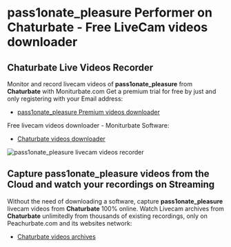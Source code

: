 # pass1onate_pleasure Performer on Chaturbate - Free LiveCam videos downloader

## Chaturbate Live Videos Recorder

Monitor and record livecam videos of **pass1onate_pleasure** from **Chaturbate** with Moniturbate.com
Get a premium trial for free by just and only registering with your Email address:
* [pass1onate_pleasure Premium videos downloader](https://moniturbate.com/request-demo-licence-key.html)

Free livecam videos downloader - Moniturbate Software:
* [Chaturbate videos downloader](https://moniturbate.com/moniturbate-download-software.html)

![pass1onate_pleasure livecam videos recorder](https://peachurnet.com/templates/moniturbate-software.png)


## Capture pass1onate_pleasure videos from the Cloud and watch your recordings on Streaming

Without the need of downloading a software, capture **pass1onate_pleasure** livecam videos from **Chaturbate** 100% online.
Watch Livecam archives from **Chaturbate** unlimitedly from thousands of existing recordings, only on Peachurbate.com and its websites network:
* [Chaturbate videos archives](https://peachurnet.com/)